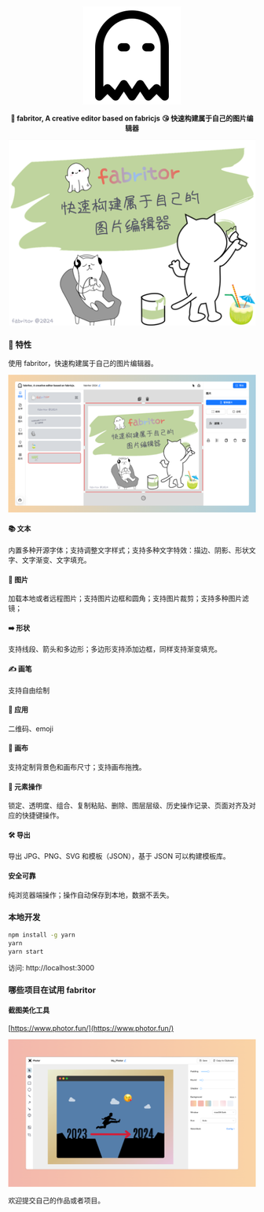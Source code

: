 <p align="center"><img alt="logo" src="/public/logo.svg"></p>

<p align="center">
  <strong>👻 fabritor, A creative editor based on fabricjs</strong>
  <strong>😘 快速构建属于自己的图片编辑器</strong>
</p>

<p align="center"><img alt="banner" src="/public/fabritor_2024_1.png"></p>

### 👻 特性

使用 fabritor，快速构建属于自己的图片编辑器。

<p align="center"><img alt="banner" src="/public/fabritor_editor.png"></p>

#### 📚 文本

内置多种开源字体；支持调整文字样式；支持多种文字特效：描边、阴影、形状文字、文字渐变、文字填充。

#### 🌄 图片

加载本地或者远程图片；支持图片边框和圆角；支持图片裁剪；支持多种图片滤镜；

#### ➡️ 形状

支持线段、箭头和多边形；多边形支持添加边框，同样支持渐变填充。

#### ✍️ 画笔

支持自由绘制

#### 💎 应用

二维码、emoji

#### 👚 画布

支持定制背景色和画布尺寸；支持画布拖拽。

#### 🛒 元素操作

锁定、透明度、组合、复制粘贴、删除、图层层级、历史操作记录、页面对齐及对应的快捷键操作。

#### 🛠 导出

导出 JPG、PNG、SVG 和模板（JSON），基于 JSON 可以构建模板库。

#### 安全可靠

纯浏览器端操作；操作自动保存到本地，数据不丢失。

### 本地开发

```bash
npm install -g yarn
yarn
yarn start
```

访问: http://localhost:3000

### 哪些项目在试用 fabritor

#### 截图美化工具

[https://www.photor.fun/](https://www.photor.fun/)

<p align="center"><img alt="photor" src="/public/photor.png"></p>

欢迎提交自己的作品或者项目。
